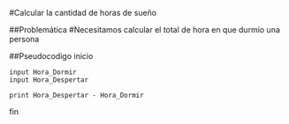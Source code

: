 #Calcular la cantidad de horas de sueño

##Problemática
#Necesitamos calcular el total de hora en que durmio una persona

##Pseudocodigo
inicio

    input Hora_Dormir
    input Hora_Despertar
    
    print Hora_Despertar - Hora_Dormir 

fin
